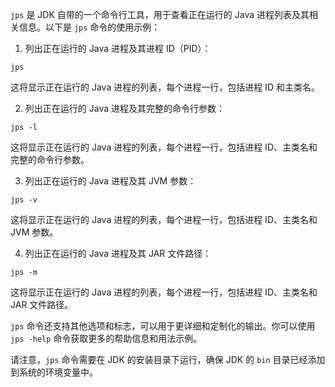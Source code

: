`jps` 是 JDK 自带的一个命令行工具，用于查看正在运行的 Java 进程列表及其相关信息。以下是 `jps` 命令的使用示例：

1. 列出正在运行的 Java 进程及其进程 ID（PID）：

```
jps
```

   这将显示正在运行的 Java 进程的列表，每个进程一行，包括进程 ID 和主类名。

2. 列出正在运行的 Java 进程及其完整的命令行参数：

```
jps -l
```

   这将显示正在运行的 Java 进程的列表，每个进程一行，包括进程 ID、主类名和完整的命令行参数。

3. 列出正在运行的 Java 进程及其 JVM 参数：

```
jps -v
```

   这将显示正在运行的 Java 进程的列表，每个进程一行，包括进程 ID、主类名和 JVM 参数。

4. 列出正在运行的 Java 进程及其 JAR 文件路径：

```
jps -m
```

   这将显示正在运行的 Java 进程的列表，每个进程一行，包括进程 ID、主类名和 JAR 文件路径。

`jps` 命令还支持其他选项和标志，可以用于更详细和定制化的输出。你可以使用 `jps -help` 命令获取更多的帮助信息和用法示例。

请注意，`jps` 命令需要在 JDK 的安装目录下运行，确保 JDK 的 `bin` 目录已经添加到系统的环境变量中。

